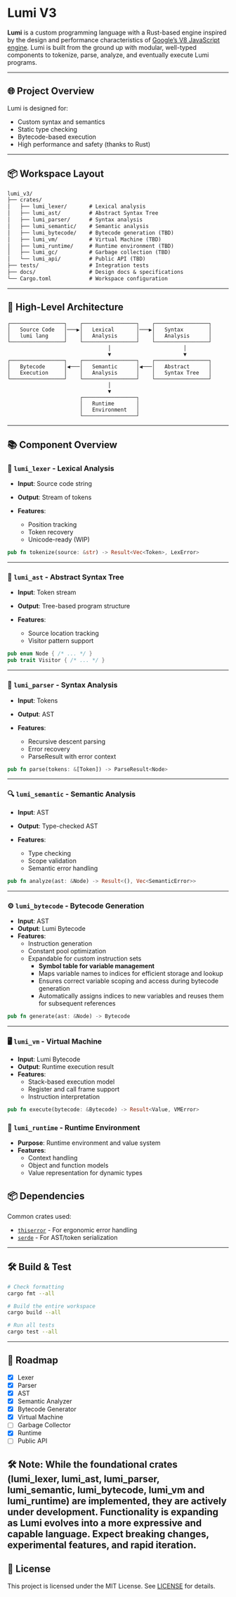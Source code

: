 # Lumi V3

**Lumi** is a custom programming language with a Rust-based engine inspired by the design and performance characteristics of [Google’s V8 JavaScript engine](https://v8.dev/). Lumi is built from the ground up with modular, well-typed components to tokenize, parse, analyze, and eventually execute Lumi programs.

---

## 🌐 Project Overview

Lumi is designed for:

* Custom syntax and semantics
* Static type checking
* Bytecode-based execution
* High performance and safety (thanks to Rust)

---

## 📦 Workspace Layout

```txt
lumi_v3/
├── crates/
│   ├── lumi_lexer/       # Lexical analysis
│   ├── lumi_ast/         # Abstract Syntax Tree
│   ├── lumi_parser/      # Syntax analysis
│   ├── lumi_semantic/    # Semantic analysis
│   ├── lumi_bytecode/    # Bytecode generation (TBD)
│   ├── lumi_vm/          # Virtual Machine (TBD)
│   ├── lumi_runtime/     # Runtime environment (TBD)
│   ├── lumi_gc/          # Garbage collection (TBD)
│   └── lumi_api/         # Public API (TBD)
├── tests/                # Integration tests
├── docs/                 # Design docs & specifications
└── Cargo.toml            # Workspace configuration
```

---

## 🚀 High-Level Architecture

``` text
┌─────────────────┐    ┌─────────────────┐    ┌─────────────────┐
│   Source Code   │───▶│   Lexical       │───▶│   Syntax        │
│   lumi lang     │    │   Analysis      │    │   Analysis      │
└─────────────────┘    └─────────────────┘    └─────────────────┘
                                │                       │
                                ▼                       ▼
┌─────────────────┐    ┌─────────────────┐    ┌─────────────────┐
│   Bytecode      │◀───│   Semantic      │◀───│   Abstract      │
│   Execution     │    │   Analysis      │    │   Syntax Tree   │
└─────────────────┘    └─────────────────┘    └─────────────────┘
                                │
                                ▼
                       ┌─────────────────┐
                       │   Runtime       │
                       │   Environment   │
                       └─────────────────┘
```

---

## 📚 Component Overview

### 🧠 `lumi_lexer` - Lexical Analysis

* **Input**: Source code string
* **Output**: Stream of tokens
* **Features**:

  * Position tracking
  * Token recovery
  * Unicode-ready (WIP)

```rust
pub fn tokenize(source: &str) -> Result<Vec<Token>, LexError>
```

---

### 🌲 `lumi_ast` - Abstract Syntax Tree

* **Input**: Token stream
* **Output**: Tree-based program structure
* **Features**:

  * Source location tracking
  * Visitor pattern support

```rust
pub enum Node { /* ... */ }
pub trait Visitor { /* ... */ }
```

---

### 📐 `lumi_parser` - Syntax Analysis

* **Input**: Tokens
* **Output**: AST
* **Features**:

  * Recursive descent parsing
  * Error recovery
  * ParseResult with error context

```rust
pub fn parse(tokens: &[Token]) -> ParseResult<Node>
```

---

### 🔍 `lumi_semantic` - Semantic Analysis

* **Input**: AST
* **Output**: Type-checked AST
* **Features**:

  * Type checking
  * Scope validation
  * Semantic error handling

```rust
pub fn analyze(ast: &Node) -> Result<(), Vec<SemanticError>>
```

---

### ⚙️ `lumi_bytecode` - Bytecode Generation

- **Input**: AST
- **Output**: Lumi Bytecode
- **Features**:
  - Instruction generation
  - Constant pool optimization
  - Expandable for custom instruction sets
    - **Symbol table for variable management**
    - Maps variable names to indices for efficient storage and lookup
    - Ensures correct variable scoping and access during bytecode generation
    - Automatically assigns indices to new variables and reuses them for subsequent references


```rust
pub fn generate(ast: &Node) -> Bytecode
```

---

### 🖥️ `lumi_vm` - Virtual Machine

- **Input**: Lumi Bytecode
- **Output**: Runtime execution result
- **Features**:
  - Stack-based execution model
  - Register and call frame support
  - Instruction interpretation

```rust
pub fn execute(bytecode: &Bytecode) -> Result<Value, VMError>
```

### 🧩 `lumi_runtime` - Runtime Environment

- **Purpose**: Runtime environment and value system
- **Features**:
  - Context handling
  - Object and function models
  - Value representation for dynamic types

## 📦 Dependencies

Common crates used:

* [`thiserror`](https://docs.rs/thiserror) - For ergonomic error handling
* [`serde`](https://docs.rs/serde) - For AST/token serialization

---

## 🛠 Build & Test

```bash
# Check formatting
cargo fmt --all

# Build the entire workspace
cargo build --all

# Run all tests
cargo test --all
```

---

## 🧭 Roadmap

* [x] Lexer                     
* [x] Parser
* [x] AST
* [x] Semantic Analyzer
* [x] Bytecode Generator
* [x] Virtual Machine
* [ ] Garbage Collector
* [x] Runtime
* [ ] Public API

🛠 Note: While the foundational crates (lumi_lexer, lumi_ast, lumi_parser, lumi_semantic, lumi_bytecode, lumi_vm and lumi_runtime) are implemented, they are actively under development. Functionality is expanding as Lumi evolves into a more expressive and capable language. Expect breaking changes, experimental features, and rapid iteration.
---

## 📄 License

This project is licensed under the MIT License. See [LICENSE](./LICENSE) for details.
